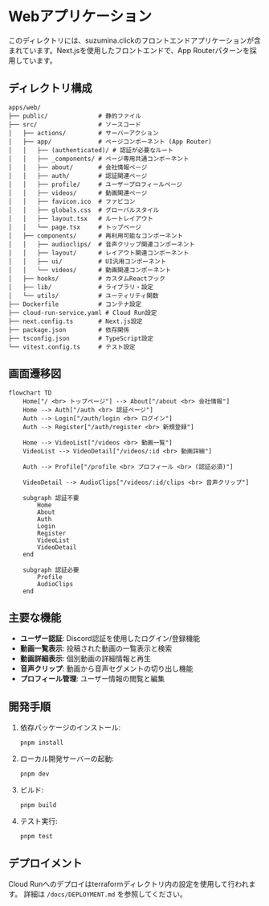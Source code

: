 # Webアプリケーション

このディレクトリには、suzumina.clickのフロントエンドアプリケーションが含まれています。Next.jsを使用したフロントエンドで、App Routerパターンを採用しています。

## ディレクトリ構成

```
apps/web/
├── public/              # 静的ファイル
├── src/                 # ソースコード
│   ├── actions/         # サーバーアクション
│   ├── app/             # ページコンポーネント (App Router)
│   │   ├── (authenticated)/ # 認証が必要なルート
│   │   ├── _components/ # ページ専用共通コンポーネント
│   │   ├── about/       # 会社情報ページ
│   │   ├── auth/        # 認証関連ページ
│   │   ├── profile/     # ユーザープロフィールページ
│   │   ├── videos/      # 動画関連ページ
│   │   ├── favicon.ico  # ファビコン
│   │   ├── globals.css  # グローバルスタイル
│   │   ├── layout.tsx   # ルートレイアウト
│   │   └── page.tsx     # トップページ
│   ├── components/      # 再利用可能なコンポーネント
│   │   ├── audioclips/  # 音声クリップ関連コンポーネント
│   │   ├── layout/      # レイアウト関連コンポーネント
│   │   ├── ui/          # UI汎用コンポーネント
│   │   └── videos/      # 動画関連コンポーネント
│   ├── hooks/           # カスタムReactフック
│   ├── lib/             # ライブラリ・設定
│   └── utils/           # ユーティリティ関数
├── Dockerfile           # コンテナ設定
├── cloud-run-service.yaml # Cloud Run設定
├── next.config.ts       # Next.js設定
├── package.json         # 依存関係
├── tsconfig.json        # TypeScript設定
└── vitest.config.ts     # テスト設定
```

## 画面遷移図

```mermaid
flowchart TD
    Home["/ <br> トップページ"] --> About["/about <br> 会社情報"]
    Home --> Auth["/auth <br> 認証ページ"]
    Auth --> Login["/auth/login <br> ログイン"]
    Auth --> Register["/auth/register <br> 新規登録"]
    
    Home --> VideoList["/videos <br> 動画一覧"]
    VideoList --> VideoDetail["/videos/:id <br> 動画詳細"]
    
    Auth --> Profile["/profile <br> プロフィール <br> (認証必須)"]
    
    VideoDetail --> AudioClips["/videos/:id/clips <br> 音声クリップ"]
    
    subgraph 認証不要
        Home
        About
        Auth
        Login
        Register
        VideoList
        VideoDetail
    end
    
    subgraph 認証必要
        Profile
        AudioClips
    end
```

## 主要な機能

- **ユーザー認証**: Discord認証を使用したログイン/登録機能
- **動画一覧表示**: 投稿された動画の一覧表示と検索
- **動画詳細表示**: 個別動画の詳細情報と再生
- **音声クリップ**: 動画から音声セグメントの切り出し機能
- **プロフィール管理**: ユーザー情報の閲覧と編集

## 開発手順

1. 依存パッケージのインストール:
   ```
   pnpm install
   ```

2. ローカル開発サーバーの起動:
   ```
   pnpm dev
   ```

3. ビルド:
   ```
   pnpm build
   ```

4. テスト実行:
   ```
   pnpm test
   ```

## デプロイメント

Cloud Runへのデプロイはterraformディレクトリ内の設定を使用して行われます。
詳細は `/docs/DEPLOYMENT.md` を参照してください。